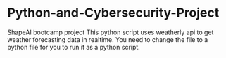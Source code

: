 # Python-and-Cybersecurity-Project
ShapeAI bootcamp project
This python script uses weatherly api to get weather forecasting data in realtime.
You need to change the file to a python file for you to run it as a python script.
